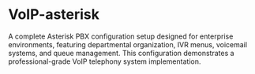 # VoIP-asterisk
A complete Asterisk PBX configuration setup designed for enterprise environments, featuring departmental organization, IVR menus, voicemail systems, and queue management. This configuration demonstrates a professional-grade VoIP telephony system implementation.
